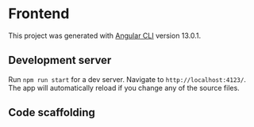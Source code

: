# Frontend

This project was generated with [Angular CLI](https://github.com/angular/angular-cli) version 13.0.1.

## Development server

Run `npm run start` for a dev server. Navigate to `http://localhost:4123/`. The app will automatically reload if you change any of the source files.

## Code scaffolding

